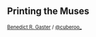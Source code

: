 ## Printing the Muses

<p>
    <small>
        <a href="http://www.cems.uwe.ac.uk/~br-gaster/">Benedict R. Gaster</a> /
        <a href="http://twitter.com/cuberoo_">@cuberoo_</a>
    </small>
</p>

